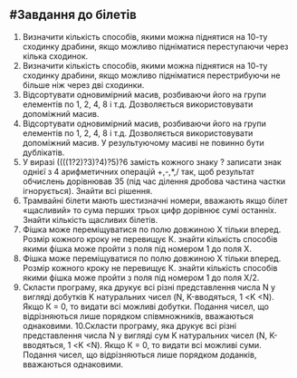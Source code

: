 #Завдання до білетів
--
1. Визначити кількість способів, якими можна піднятися на 10-ту сходинку драбини, якщо можливо підніматися переступаючи через кілька сходинок. 
2. Визначити кількість способів, якими можна піднятися на 10-ту сходинку драбини, якщо можливо підніматися перестрибуючи не більше ніж через дві сходинки. 
3. Відсортувати одновимірний масив, розбиваючи його на групи елементів по 1, 2, 4, 8 і т.д. Дозволяється використовувати допоміжний масив. 
4. Відсортувати одновимірний масив, розбиваючи його на групи елементів по 1, 2, 4, 8 і т.д. Дозволяється використовувати допоміжний масив. У результуючому масиві не повинно бути дублікатів. 
5. У виразі ((((1?2)?3)?4)?5)?6 замість кожного знаку ? записати знак однієї з 4 арифметичних операцій +,-,*,/ так, щоб результат обчислень дорівнював 35 (під час ділення дробова частина частки ігнорується). Знайти всі рішення. 
6. Трамвайні білети мають шестизначні номери, вважають якщо білет «щасливий» то сума перших трьох цифр дорівнює сумі останніх. Знайти кількість щасливих білетів. 
7. Фішка може переміщуватися по полю довжиною Х тільки вперед. Розмір кожного кроку не перевищує К. знайти кількість способів якими фішка може пройти з поля під номером 1 до поля Х. 
8. Фішка може переміщуватися по полю довжиною Х тільки вперед. Розмір кожного кроку не перевищує К. знайти кількість способів якими фішка може пройти з поля під номером 1 до поля Х/2. 
9. Скласти програму, яка друкує всі різні представлення числа N у вигляді добутків K натуральних чисел (N, K-вводяться, 1 <K <N). Якщо К = 0, то видати всі можливі добутки. Подання чисел, що відрізняються лише порядком співмножників, вважаються однаковими.
10.Скласти програму, яка друкує всі різні представлення числа N у вигляді сум K натуральних чисел (N, K-вводяться, 1 <K <N). Якщо К = 0, то видати всі можливі суми. Подання чисел, що відрізняються лише порядком доданків, вважаються однаковими.


